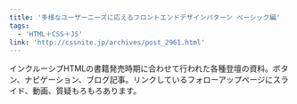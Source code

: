 ```yaml
---
title: '多様なユーザーニーズに応えるフロントエンドデザインパターン ベーシック編'
tags:
  - 'HTML＋CSS＋JS'
link: 'http://cssnite.jp/archives/post_2961.html'
---
```


インクルーシブHTMLの書籍発売時期に合わせて行われた各種登壇の資料。ボタン、ナビゲーション、ブログ記事。リンクしているフォローアップページにスライド、動画、質疑もろもろあります。
